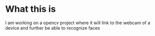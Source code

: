 # What this is
I am working on a opencv project where it will link to the webcam of a device and further be able to recognize faces
